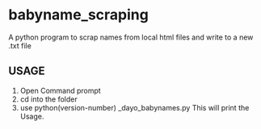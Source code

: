 # babyname_scraping
A python program to scrap names from local html files and write to a new .txt file

## USAGE

1. Open Command prompt
2. cd into the folder
3. use python(version-number) _dayo_babynames.py 
  This will print the Usage.
  
